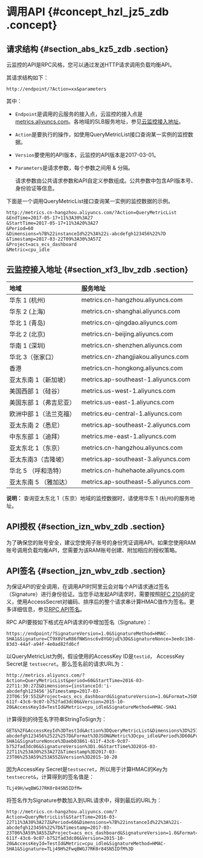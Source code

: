 # 调用API {#concept_hzl_jz5_zdb .concept}

## 请求结构 {#section_abs_kz5_zdb .section}

云监控的API是RPC风格，您可以通过发送HTTP请求调用负载均衡API。

其请求结构如下：

`http://endpoint/?Action=xx&parameters`

其中：

-   `Endpoint`是调用的云服务的接入点，云监控的接入点是[metrics.aliyuncs.com](http://metrics.aliyuncs.com)。各地域的SLB服务地址，参见[云监控接入地址](#section_xf3_lbv_zdb)。

-   `Action`是要执行的操作，如使用QueryMetricList接口查询某一实例的监控数据。

-   `Version`要使用的API版本，云监控的API版本是2017-03-01。

-   `Parameters`是请求参数，每个参数之间用 & 分隔。

    请求参数由公共请求参数和API自定义参数组成。公共参数中包含API版本号、身份验证等信息。


下面是一个调用QueryMetricList接口查询某一实例的监控数据的示例。

```
http://metrics.cn-hangzhou.aliyuncs.com/?Action=QueryMetricList
&EndTime=2017-05-17+11%3A30%3A27
&StartTime=2017-05-17+11%3A20%3A27
&Period=60
&Dimensions=%7B%22instanceId%22%3A%22i-abcdefgh123456%22%7D
&Timestamp=2017-03-22T09%3A30%3A57Z
&Project=acs_ecs_dashboard
&Metric=cpu_idle
```

## 云监控接入地址 {#section_xf3_lbv_zdb .section}

|地域|服务地址|
|:-|:---|
|华东 1 \(杭州\)|metrics.cn-hangzhou.aliyuncs.com|
|华东 2 \(上海\)|metrics.cn-shanghai.aliyuncs.com|
|华北 1 \(青岛\)|metrics.cn-qingdao.aliyuncs.com|
|华北 2 \(北京\)|metrics.cn-beijing.aliyuncs.com|
|华南 1 \(深圳\)|metrics.cn-shenzhen.aliyuncs.com|
|华北 3（张家口）|metrics.cn-zhangjiakou.aliyuncs.com|
|香港|metrics.cn-hongkong.aliyuncs.com|
|亚太东南 1（新加坡）|metrics.ap-southeast-1.aliyuncs.com|
|美国西部 1（硅谷）|metrics.us-west-1.aliyuncs.com|
|美国东部 1（弗吉尼亚）|metrics.us-east-1.aliyuncs.com|
|欧洲中部 1（法兰克福）|metrics.eu-central-1.aliyuncs.com|
|亚太东南 2（悉尼）|metrics.ap-southeast-2.aliyuncs.com|
|中东东部 1（迪拜）|metrics.me-east-1.aliyuncs.com|
|亚太东北 1（东京）|metrics.cn-hangzhou.aliyuncs.com|
|亚太东南3（吉隆坡）|metrics.ap-southeast-3.aliyuncs.com|
|华北 5 （呼和浩特）|metrics.cn-huhehaote.aliyuncs.com|
|亚太东南 5 （雅加达）|metrics.ap-southeast-5.aliyuncs.com|

**说明：** 查询亚太东北 1（东京）地域的监控数据时，请使用华东 1 \(杭州\)的服务地址。

## API授权 {#section_izn_wbv_zdb .section}

为了确保您的账号安全，建议您使用子账号的身份凭证调用API。如果您使用RAM账号调用负载均衡API，您需要为该RAM账号创建、附加相应的授权策略。

## API签名 {#section_jzn_wbv_zdb .section}

为保证API的安全调用，在调用API时阿里云会对每个API请求通过签名（Signature）进行身份验证。当您手动发起API请求时，需要按照[RFC 2104](https://www.ietf.org/rfc/rfc2104.txt?spm=a2c4g.11186623.2.6.tstgdp&file=rfc2104.txt)的定义，使用AccessSecret对编码、排序后的整个请求串计算HMAC值作为签名。更多详细信息，参见[RPC API签名](https://help.aliyun.com/document_detail/66384.html?spm=a2c4g.11186623.2.7.tstgdp)。

RPC API要按如下格式在API请求的中增加签名（Signature）：

`https://endpoint/?SignatureVersion=1.0&SignatureMethod=HMAC-SHA1&Signature=CT9X0VtwR86fNWSnsc6v8YGOjuE%3D&SignatureNonce=3ee8c1b8-83d3-44af-a94f-4e0ad82fd6cf`

以QueryMetricList为例，假设使用的AccessKey ID是`testid`， AccessKey Secret是 `testsecret`。那么签名前的请求URL为：

```
http://metrics.aliyuncs.com/?Action=QueryMetricList&period=60&StartTime=2016-03-22T11:30:27Z&Dimensions={instanceId:'i-abcdefgh123456'}&Timestamp=2017-03-23T06:59:55Z&Project=acs_ecs_dashboard&SignatureVersion=1.0&Format=JSON&SignatureNonce=aeb03861-611f-43c6-9c07-b752fad3dc06&Version=2015-10-20&AccessKeyId=TestId&Metric=cpu_idle&SignatureMethod=HMAC-SHA1
```

计算得到的待签名字符串StringToSign为：

```
GET&%2F&AccessKeyId%3DTestId&Action%3DQueryMetricList&Dimensions%3D%257B%2522instanceId%2522%253A%2522i-abcdefgh123456%2522%257D&Format%3DJSON&Metric%3Dcpu_idle&Period%3D60&Project%3Dacs_ecs_dashboard&SignatureMethod%3DHMAC-SHA1&SignatureNonce%3Daeb03861-611f-43c6-9c07-b752fad3dc06&SignatureVersion%3D1.0&StartTime%3D2016-03-22T11%253A30%253A27Z&Timestamp%3D2017-03-23T06%253A59%253A55Z&Version%3D2015-10-20
```

因为AccessKey Secret是`testsecret`，所以用于计算HMAC的Key为`testsecret&`，计算得到的签名值是：

```
TLj49H/wqBWGJ7RK0r84SN5IDfM=
```

将签名作为Signature参数加入到URL请求中，得到最后的URL为：

```
http://metrics.cn-hangzhou.aliyuncs.com/?Action=QueryMetricList&StartTime=2016-03-22T11%3A30%3A27Z&Period=60&Dimensions=%7B%22instanceId%22%3A%22i-abcdefgh123456%22%7D&Timestamp=2017-03-23T06%3A59%3A55Z&Project=acs_ecs_dashboard&SignatureVersion=1.0&Format=JSON&SignatureNonce=aeb03861-611f-43c6-9c07-b752fad3dc06&Version=2015-10-20&AccessKeyId=TestId&Metric=cpu_idle&SignatureMethod=HMAC-SHA1&Signature=TLj49H%2FwqBWGJ7RK0r84SN5IDfM%3D
```

